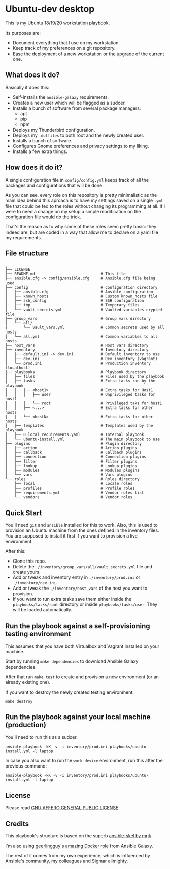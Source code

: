 # Ubuntu-dev desktop

This is my Ubuntu 18/19/20 workstation playbook.

Its purposes are:

- Document everything that I use on my workstation.
- Keep track of my preferences on a git repository.
- Ease the deployment of a new workstation or the upgrade of the current one.

## What does it do?

Basically it does this:

- Self-installs the `ansible-galaxy` requirements.
- Creates a new user which will be flagged as a sudoer.
- Installs a bunch of software from several package managers:
    - apt
    - pip
    - npm
- Deploys my Thunderbird configuration.
- Deploys my `.dotfiles` to both root and the newly created user.
- Installs a bunch of software.
- Configures Gnome preferences and privacy settings to my liking.
- Installs a few extra things.

## How does it do it?

A single configuration file in `config/config.yml` keeps track of all the packages and configurations that will be done.

As you can see, every role on this repository is pretty minimalistic as the main idea behind this aproach is to have my settings saved on a single `.yml` file that could be fed to the roles without changing its programming at all. If I were to need a change on my setup a simple modification on the configuration file would do the trick.

That's the reason as to why some of these roles seem pretty basic: they indeed are, but are coded in a way that allow me to declare on a yaml file my requirements.

## File structure

```
.
├── LICENSE
├── README.md                             # This file
├── ansible.cfg -> config/ansible.cfg     # Ansible.cfg file being used
├── config                                # Configuration directory
│   ├── ansible.cfg                       # Ansible configuration
│   ├── known_hosts                       # Custom known_hosts file
│   ├── ssh_config                        # SSH configuration
│   ├── tmp                               # Temporary files
│   └── vault_secrets.yml                 # Vaulted variables crypted file
├── group_vars                            # Group vars directory
│   └── all/
|       └── vault_vars.yml                # Common secrets used by all hosts
│   └── all.yml                           # Common variables to all hosts
├── host_vars                             # Host vars directory
├── inventory                             # Inventory directory
│   ├── default.ini -> dev.ini            # Default inventory to use
│   ├── dev.ini                           # Dev inventory (vagrant)
│   └── prod.ini                          # Production inventory (localhost)
├── playbooks                             # Playbook directory
│   ├── files                             # Files used by the playbook
│   ├── tasks                             # Extra tasks ran by the playbook
│   │   ├── <host1>                       # Extra tasks for Host1
│   │   │   ├── user                      # Unprivileged tasks for host1
│   │   │   └── root                      # Privileged taks for host1
│   │   ├── <...>                         # Extra tasks for other hosts
│   │   └── <hostN>                       # Extra tasks for other hosts
│   ├── templates                         # Templates used by the playbook
│   ├── 0_local_requirements.yaml         # Internal playbook.
│   └── ubuntu-install.yml                # The main playbook to use
├── plugins                               # Plugin directory
│   ├── action                            # Action plugins
│   ├── callback                          # Callback plugins
│   ├── connection                        # Connection plugins
│   ├── filter                            # Filter plugins
│   ├── lookup                            # Lookup plugins
│   ├── modules                           # Modules plugins
│   └── vars                              # Vars plugins
└── roles                                 # Roles directory
    ├── local                             # Locale roles
    ├── profiles                          # Profile roles
    ├── requirements.yml                  # Vendor roles list
    └── vendors                           # Vendor roles
```

## Quick Start

You'll need `git` and `ansible` installed for this to work. Also, this is used to provision an Ubuntu machine from the ones defined in the inventory files. You are supposed to install it first if you want to provision a live environment.

After this:

- Clone this repo.
- Delete the `./inventory/group_vars/all/vault_secrets.yml` file and create yours.
- Add or tweak and inventory entry in `./inventory/prod.ini` or `./inventory/dev.ini`.
- Add or tweak the `./inventory/host_vars` of the host you want to provision.
- If you want to run extra tasks save them either inside the `playbooks/tasks/root` directory or inside `playbooks/tasks/user`. They will be loaded automatically.

## Run the playbook against a self-provisioning testing environment

This assumes that you have both Virtualbox and Vagrant installed on your machine.

Start by running `make dependencies` to download Ansible Galaxy dependencies.

After that run `make test` to create and provision a new environment (or an already existing one).

If you want to destroy the newly created testing environment:

```
make destroy
```

## Run the playbook against your local machine (production)

You'll need to run this as a sudoer.

```
ansible-playbook -kK -v -i inventory/prod.ini playbooks/ubuntu-install.yml -l laptop
```

In case you also want to run the `work-device` environment, run this after the previous command:

```
ansible-playbook -kK -v -i inventory/prod.ini playbooks/ubuntu-install.yml -l laptop
```

## License

Please read [GNU AFFERO GENERAL PUBLIC LICENSE](LICENSE).

## Credits

This playbook's structure is based on the superb [ansible-skel by mrjk](https://github.com/mrjk/ansible-skel).

I'm also using [geerlingguy's amazing Docker role](https://github.com/geerlingguy/ansible-role-docker) from Ansible Galaxy.

The rest of it comes from my own experience, which is influenced by Ansible's community, my colleagues and Sigmar allmighty.
